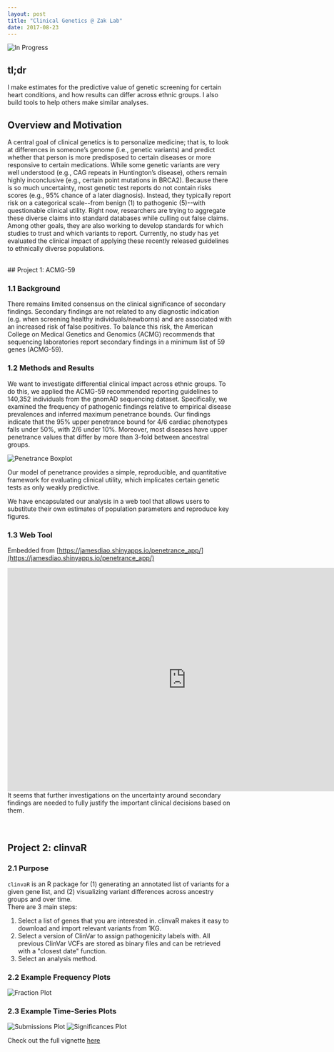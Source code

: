 ```yaml
---
layout: post
title: "Clinical Genetics @ Zak Lab"
date: 2017-08-23
---
```


![In Progress](/img/in-progress.png)

## tl;dr

I make estimates for the predictive value of genetic screening for certain heart conditions, and how results can differ across ethnic groups. I also build tools to help others make similar analyses. 

## Overview and Motivation 

A central goal of clinical genetics is to personalize medicine; that is, to look at differences in someone’s genome (i.e., genetic variants) and predict whether that person is more predisposed to certain diseases or more responsive to certain medications. While some genetic variants are very well understood (e.g., CAG repeats in Huntington’s disease), others remain highly inconclusive (e.g., certain point mutations in BRCA2). Because there is so much uncertainty, most genetic test reports do not contain risks scores (e.g., 95% chance of a later diagnosis). Instead, they typically report risk on a categorical scale--from benign (1) to pathogenic (5)--with questionable clinical utility. Right now, researchers are trying to aggregate these diverse claims into standard databases while culling out false claims. Among other goals, they are also working to develop standards for which studies to trust and which variants to report. Currently, no study has yet evaluated the clinical impact of applying these recently released guidelines to ethnically diverse populations.  

<br>
## Project 1: ACMG-59

### 1.1 Background

There remains limited consensus on the clinical significance of secondary findings. Secondary findings are not related to any diagnostic indication (e.g. when screening healthy individuals/newborns) and are associated with an increased risk of false positives. To balance this risk, the American College on Medical Genetics and Genomics (ACMG) recommends that sequencing laboratories report secondary findings in a minimum list of 59 genes (ACMG-59).  

### 1.2 Methods and Results
We want to investigate differential clinical impact across ethnic groups. To do this, we applied the ACMG-59 recommended reporting guidelines to 140,352 individuals from the gnomAD sequencing dataset. Specifically, we examined the frequency of pathogenic findings relative to empirical disease prevalences and inferred maximum penetrance bounds. Our findings indicate that the 95% upper penetrance bound for 4/6 cardiac phenotypes falls under 50%, with 2/6 under 10%. Moreover, most diseases have upper penetrance values that differ by more than 3-fold between ancestral groups.

![Penetrance Boxplot](/img/penetrance_boxplot.png)

Our model of penetrance provides a simple, reproducible, and quantitative framework for evaluating clinical utility, which implicates certain genetic tests as only weakly predictive.  

We have encapsulated our analysis in a web tool that allows users to substitute their own estimates of population parameters and reproduce key figures. 

### 1.3 Web Tool 

Embedded from [https://jamesdiao.shinyapps.io/penetrance_app/](https://jamesdiao.shinyapps.io/penetrance_app/)

<iframe src="https://jamesdiao.shinyapps.io/penetrance_app/" style="border: none; width: 800px; height: 500px"></iframe>

<br>
It seems that further investigations on the uncertainty around secondary findings are needed to fully justify the important clinical decisions based on them. 
<br><br><br>

## Project 2: clinvaR

### 2.1 Purpose 

`clinvaR` is an R package for (1) generating an annotated list of variants for a given gene list, and (2) visualizing variant differences across ancestry groups and over time.  
There are 3 main steps:

1.  Select a list of genes that you are interested in. clinvaR makes it
    easy to download and import relevant variants from 1KG.  
2.  Select a version of ClinVar to assign pathogenicity labels with. All
    previous ClinVar VCFs are stored as binary files and can be
    retrieved with a "closest date" function.  
3.  Select an analysis method. 

### 2.2 Example Frequency Plots
![Fraction Plot](/img/zaklab_frac.png)

### 2.3 Example Time-Series Plots
![Submissions Plot](/img/zaklab_submissions.png)
![Significances Plot](/img/zaklab_significances.png)

Check out the full vignette [here](/html/clinvar.html)




